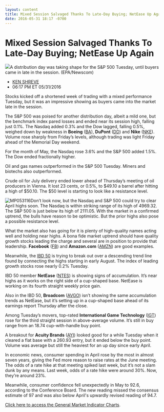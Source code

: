 ```yaml
---
layout: content
title: Mixed Session Salvaged Thanks To Late-Day Buying; NetEase Up Again
date: 2016-05-31 18:17 -0700
---
```



Mixed Session Salvaged Thanks To Late-Day Buying; NetEase Up Again
===================================================================


![](https://www.investors.com/wp-content/uploads/2016/05/BIGpic_nyse_053116_newscom.jpg)A distribution day was taking shape for the S&P 500 Tuesday, until buyers came in late in the session. (EPA/Newscom) 



* [KEN SHREVE](https://www.investors.com/author/shrevek/ "Posts by KEN SHREVE")
* 06:17 PM ET 05/31/2016




Stocks kicked off a shortened week of trading with a mixed performance Tuesday, but it was an impressive showing as buyers came into the market late in the session.


The S&P 500 was poised for another distribution day, albeit a mild one, but the benchmark index pared losses and ended near its session high, falling just 0.1%. The Nasdaq added 0.3% and the Dow lagged, falling 0.5%, weighed down by weakness in **Boeing** ([BA](https://research.investors.com/quote.aspx?symbol=BA)), **DuPont** ([DD](https://research.investors.com/quote.aspx?symbol=DD)) and **Nike** ([NKE](https://research.investors.com/quote.aspx?symbol=NKE)). Volume rose sharply from Friday’s levels, although trading was light Friday ahead of the Memorial Day weekend.


For the month of May, the Nasdaq rose 3.6% and the S&P 500 added 1.5%. The Dow ended fractionally higher.


Oil and gas names outperformed in the S&P 500 Tuesday. Miners and biotechs also outperformed.


Crude oil for July delivery ended lower ahead of Thursday’s meeting of oil producers in Vienna. It lost 23 cents, or 0.5%, to $49.10 a barrel after hitting a high of $50.10. The $50 level is starting to look like a resistance level.


![MP053116](https://www.investors.com/wp-content/uploads/2016/05/MP053116-177x300.jpg)Don’t look now, but the Nasdaq and S&P 500 could try to clear April highs soon. The Nasdaq is within striking range of its high of 4969.32. The S&P 500 is just below its high of 2111.05. With the market in a confirmed uptrend, the bulls have reason to be optimistic. But the prior highs also pose a possible resistance level.


What the market also has going for it is plenty of high-quality names acting well and holding near highs. A bona fide market uptrend should have quality growth stocks leading the charge and several are in position to provide that leadership. **Facebook** ([FB](https://research.investors.com/quote.aspx?symbol=FB)) and **Amazon.com** ([AMZN](https://research.investors.com/quote.aspx?symbol=AMZN)) are good examples.


Meanwhile, the [IBD 50](https://www.investors.com/stock-lists/ibd-50/ibd-50-performance/) is trying to break out over a descending trend line found by connecting the highs starting in early August. The index of leading growth stocks rose nearly 0.2% Tuesday.


IBD 50 member **NetEase** ([NTES](https://research.investors.com/quote.aspx?symbol=NTES)) is showing signs of accumulation. It’s near highs as it works on the right side of a cup-shaped base. NetEase is working on its fourth straight weekly price gain.


Also in the IBD 50, **Broadcom** ([AVGO](https://research.investors.com/quote.aspx?symbol=AVGO)) isn’t showing the same accumulation trends as NetEase, but it’s setting up in a cup-shaped base ahead of its earnings report Thursday after the close.


Among Tuesday’s movers, top-rated **International Game Technology** ([IGT](https://research.investors.com/quote.aspx?symbol=IGT)) rose for the third straight session in above-average volume. It’s still in buy range from an 18.74 cup-with-handle buy point.


A breakout for **Acuity Brands** ([AYI](https://research.investors.com/quote.aspx?symbol=AYI)) looked good for a while Tuesday when it cleared a flat base with a 260.93 entry, but it ended below the buy point. Volume was average but still the heaviest for an up day since early April.


In economic news, consumer spending in April rose by the most in almost seven years, giving the Fed more reason to raise rates at the June meeting. The odds of a rate hike at that meeting spiked last week, but it’s not a slam dunk by any means. Last week, odds of a rate hike were around 30%. Now, they’re around 23%.


Meanwhile, consumer confidence fell unexpectedly in May to 92.6, according to the Conference Board. The new reading missed the consensus estimate of 97 and was also below April's upwardly revised reading of 94.7.


[Click here to access the General Market Indicator Charts](https://www.investors.com/wp-content/uploads/2016/05/IBD3105154711GMI.pdf).




